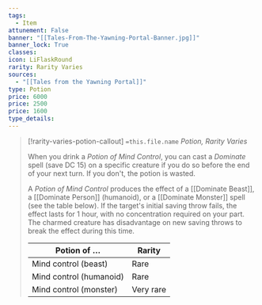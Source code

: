 ```yaml
---
tags:
  - Item
attunement: False
banner: "[[Tales-From-The-Yawning-Portal-Banner.jpg]]"
banner_lock: True
classes:
icon: LiFlaskRound
rarity: Rarity Varies
sources:
  - "[[Tales from the Yawning Portal]]"
type: Potion
price: 6000
price: 2500
price: 1600
type_details: 
---
```

>[!rarity-varies-potion-callout] `=this.file.name`
>*Potion, Rarity Varies*
>
>When you drink a *Potion of Mind Control*, you can cast a *Dominate* spell (save DC 15) on a specific creature if you do so before the end of your next turn. If you don't, the potion is wasted.
>
>A *Potion of Mind Control* produces the effect of a [[Dominate Beast]], a [[Dominate Person]] (humanoid), or a [[Dominate Monster]] spell (see the table below). If the target's initial saving throw fails, the effect lasts for 1 hour, with no concentration required on your part. The charmed creature has disadvantage on new saving throws to break the effect during this time.
>
>
>
>| Potion of … | Rarity |
>| --- | --- |
>| Mind control (beast) | Rare |
>| Mind control (humanoid) | Rare |
>| Mind control (monster) | Very rare |
>
>

